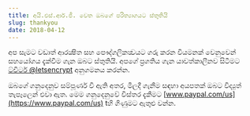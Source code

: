 ```yaml
---
title: අයි.එස්.ආර්.ජී. වෙත ඔබගේ පරිත්‍යාගයට ස්තූතියි
slug: thankyou
date: 2018-04-12
---
```


අප සැමට වඩාත් ආරක්‍ෂිත සහ පෞද්ගලිකත්‍වයට ගරු කරන වියමනක් වෙනුවෙන් සහයෝගය දැක්වීම ගැන ඔබට ස්තුතියි. අපගේ ප්‍රගතිය ගැන යාවත්කාලීනව සිටීමට [ට්විටර් @letsencrypt](https://twitter.com/letsencrypt) අනුගමනය කරන්න.

ඔබගේ ගනුදෙනුව සම්පූර්ණ වී ඇති අතර, මිලදී ගැනීම සඳහා අයපතක් ඔබට විද්‍යුත් තැපෑලෙන් එවා ඇත. මෙම ගනුදෙනුවේ විස්තර දැකීමට [www.paypal.com/us](https://www.paypal.com/us) tහි ගිණුමට ඇතුළු වන්න.
